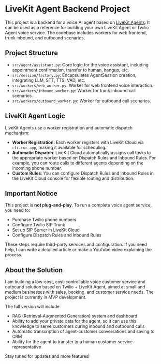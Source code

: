 # LiveKit Agent Backend Project

This project is a backend for a voice AI agent based on [LiveKit Agents](https://docs.livekit.io/agents/). It can be used as a reference for building your own LiveKit Agent or Twilio Agent voice service. The codebase includes workers for web frontend, trunk inbound, and outbound scenarios.

## Project Structure

- `src/agent/assistant.py`: Core logic for the voice assistant, including appointment confirmation, transfer to human, hangup, etc.
- `src/session/factory.py`: Encapsulates AgentSession creation, integrating LLM, STT, TTS, VAD, etc.
- `src/workers/web_worker.py`: Worker for web frontend voice interaction.
- `src/workers/inbound_worker.py`: Worker for trunk inbound call scenarios.
- `src/workers/outbound_worker.py`: Worker for outbound call scenarios.

## LiveKit Agent Logic

LiveKit Agents use a worker registration and automatic dispatch mechanism:

- **Worker Registration**: Each worker registers with LiveKit Cloud via `cli.run_app`, making it available for scheduling.
- **Automatic Dispatch**: LiveKit Cloud automatically assigns call tasks to the appropriate worker based on Dispatch Rules and Inbound Rules. For example, you can route calls to different agents depending on the incoming phone number.
- **Custom Rules**: You can configure Dispatch Rules and Inbound Rules in the LiveKit Cloud console for flexible routing and distribution.

## Important Notice

This project is **not plug-and-play**. To run a complete voice agent service, you need to:

- Purchase Twilio phone numbers
- Configure Twilio SIP Trunk
- Set up SIP Server in LiveKit Cloud
- Configure Dispatch Rules and Inbound Rules

These steps require third-party services and configuration. If you need help, I can write a detailed article or make a YouTube video explaining the process.

## About the Solution

I am building a low-cost, cost-controllable voice customer service and outbound solution based on Twilio + LiveKit Agent, aimed at small and medium businesses with sales, booking, and customer service needs. The project is currently in MVP development.

The full version will include:

- RAG (Retrieval-Augmented Generation) system and dashboard
- Ability to add your private data for the agent, so it can use this knowledge to serve customers during inbound and outbound calls
- Automatic transcription of agent-customer conversations and saving to CRM
- Ability for the agent to transfer to a human customer service representative

Stay tuned for updates and more features!
